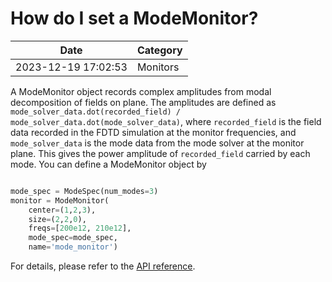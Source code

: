 # How do I set a ModeMonitor?

| Date       | Category    |
|------------|-------------|
| 2023-12-19 17:02:53 | Monitors |


A ModeMonitor object records complex amplitudes from modal decomposition of fields on plane. The amplitudes are defined as `mode_solver_data.dot(recorded_field) / mode_solver_data.dot(mode_solver_data)`, where `recorded_field` is the field data recorded in the FDTD simulation at the monitor frequencies, and `mode_solver_data` is the mode data from the mode solver at the monitor plane. This gives the power amplitude of `recorded_field` carried by each mode. You can define a ModeMonitor object by



```python

mode_spec = ModeSpec(num_modes=3)
monitor = ModeMonitor(
    center=(1,2,3),
    size=(2,2,0),
    freqs=[200e12, 210e12],
    mode_spec=mode_spec,
    name='mode_monitor')

```



For details, please refer to the [API reference](https://docs.flexcompute.com/projects/tidy3d/en/stable/_autosummary/tidy3d.ModeMonitor.html).